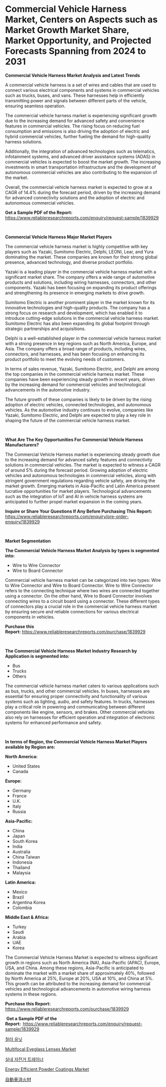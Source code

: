<p><h1>Commercial Vehicle Harness Market, Centers on Aspects such as Market Growth Market Share, Market Opportunity, and Projected Forecasts Spanning from 2024 to 2031</h1></p><p><strong>Commercial Vehicle Harness Market Analysis and Latest Trends</strong></p>
<p><p>A commercial vehicle harness is a set of wires and cables that are used to connect various electrical components and systems in commercial vehicles such as trucks, buses, and vans. These harnesses help in efficiently transmitting power and signals between different parts of the vehicle, ensuring seamless operation.</p><p>The commercial vehicle harness market is experiencing significant growth due to the increasing demand for advanced safety and convenience features in commercial vehicles. The rising focus on reducing fuel consumption and emissions is also driving the adoption of electric and hybrid commercial vehicles, further fueling the demand for high-quality harness solutions.</p><p>Additionally, the integration of advanced technologies such as telematics, infotainment systems, and advanced driver assistance systems (ADAS) in commercial vehicles is expected to boost the market growth. The increasing investments in smart transportation infrastructure and the development of autonomous commercial vehicles are also contributing to the expansion of the market.</p><p>Overall, the commercial vehicle harness market is expected to grow at a CAGR of 14.4% during the forecast period, driven by the increasing demand for advanced connectivity solutions and the adoption of electric and autonomous commercial vehicles.</p></p>
<p><strong>Get a Sample PDF of the Report:&nbsp;</strong> <a href="https://www.reliableresearchreports.com/enquiry/request-sample/1839929">https://www.reliableresearchreports.com/enquiry/request-sample/1839929</a></p>
<p>&nbsp;</p>
<p><strong>Commercial Vehicle Harness Major Market Players</strong></p>
<p><p>The commercial vehicle harness market is highly competitive with key players such as Yazaki, Sumitomo Electric, Delphi, LEONI, Lear, and Yura dominating the market. These companies are known for their strong global presence, advanced technology, and diverse product portfolio.</p><p>Yazaki is a leading player in the commercial vehicle harness market with a significant market share. The company offers a wide range of automotive products and solutions, including wiring harnesses, connectors, and other components. Yazaki has been focusing on expanding its product offerings and strengthening its presence in emerging markets to drive growth.</p><p>Sumitomo Electric is another prominent player in the market known for its innovative technologies and high-quality products. The company has a strong focus on research and development, which has enabled it to introduce cutting-edge solutions in the commercial vehicle harness market. Sumitomo Electric has also been expanding its global footprint through strategic partnerships and acquisitions.</p><p>Delphi is a well-established player in the commercial vehicle harness market with a strong presence in key regions such as North America, Europe, and Asia. The company offers a broad range of products, including wires, connectors, and harnesses, and has been focusing on enhancing its product portfolio to meet the evolving needs of customers.</p><p>In terms of sales revenue, Yazaki, Sumitomo Electric, and Delphi are among the top companies in the commercial vehicle harness market. These companies have been experiencing steady growth in recent years, driven by the increasing demand for commercial vehicles and technological advancements in the automotive industry.</p><p>The future growth of these companies is likely to be driven by the rising adoption of electric vehicles, connected technologies, and autonomous vehicles. As the automotive industry continues to evolve, companies like Yazaki, Sumitomo Electric, and Delphi are expected to play a key role in shaping the future of the commercial vehicle harness market.</p></p>
<p>&nbsp;</p>
<p><strong>What Are The Key Opportunities For Commercial Vehicle Harness Manufacturers?</strong></p>
<p><p>The Commercial Vehicle Harness market is experiencing steady growth due to the increasing demand for advanced safety features and connectivity solutions in commercial vehicles. The market is expected to witness a CAGR of around 5% during the forecast period. Growing adoption of electric vehicles and autonomous technologies in commercial vehicles, along with stringent government regulations regarding vehicle safety, are driving the market growth. Emerging markets in Asia-Pacific and Latin America present lucrative opportunities for market players. Technological advancements such as the integration of IoT and AI in vehicle harness systems are anticipated to further propel market expansion in the coming years.</p></p>
<p><strong>Inquire or Share Your Questions If Any Before Purchasing This Report:</strong> <a href="https://www.reliableresearchreports.com/enquiry/pre-order-enquiry/1839929">https://www.reliableresearchreports.com/enquiry/pre-order-enquiry/1839929</a></p>
<p>&nbsp;</p>
<p><strong>Market Segmentation</strong></p>
<p><strong>The Commercial Vehicle Harness Market Analysis by types is segmented into:</strong></p>
<p><ul><li>Wire to Wire Connector</li><li>Wire to Board Connector</li></ul></p>
<p><p>Commercial vehicle harness market can be categorized into two types: Wire to Wire Connector and Wire to Board Connector. Wire to Wire Connector refers to the connecting technique where two wires are connected together using a connector. On the other hand, Wire to Board Connector involves connecting wires to a circuit board using a connector. These different types of connectors play a crucial role in the commercial vehicle harness market by ensuring secure and reliable connections for various electrical components in vehicles.</p></p>
<p><strong>Purchase this Report:&nbsp;</strong><a href="https://www.reliableresearchreports.com/purchase/1839929">https://www.reliableresearchreports.com/purchase/1839929</a></p>
<p>&nbsp;</p>
<p><strong>The Commercial Vehicle Harness Market Industry Research by Application is segmented into:</strong></p>
<p><ul><li>Bus</li><li>Trucks</li><li>Others</li></ul></p>
<p><p>The commercial vehicle harness market caters to various applications such as bus, trucks, and other commercial vehicles. In buses, harnesses are essential for ensuring proper connectivity and functionality of various systems such as lighting, audio, and safety features. In trucks, harnesses play a critical role in powering and communicating between different components like engine, sensors, and brakes. Other commercial vehicles also rely on harnesses for efficient operation and integration of electronic systems for enhanced performance and safety.</p></p>
<p>&nbsp;</p>
<p><strong>In terms of Region, the Commercial Vehicle Harness Market Players available by Region are:</strong></p>
<p>
    <p> <strong> North America: </strong>
        <ul>
            <li>United States</li>
            <li>Canada</li>
        </ul>
        </p> 
    <p> <strong> Europe: </strong>
        <ul>
            <li>Germany</li>
            <li>France</li>
            <li>U.K.</li>
            <li>Italy</li>
            <li>Russia</li>
        </ul>
        </p> 
    <p> <strong> Asia-Pacific: </strong>
        <ul>
            <li>China</li>
            <li>Japan</li>
            <li>South Korea</li>
            <li>India</li>
            <li>Australia</li>
            <li>China Taiwan</li>
            <li>Indonesia</li>
            <li>Thailand</li>
            <li>Malaysia</li>
        </ul>
        </p> 
    <p> <strong> Latin America: </strong>
        <ul>
            <li>Mexico</li>
            <li>Brazil</li>
            <li>Argentina Korea</li>
            <li>Colombia</li>
        </ul>
        </p> 
    <p> <strong> Middle East & Africa: </strong>
        <ul>
            <li>Turkey</li>
            <li>Saudi</li>
            <li>Arabia</li>
            <li>UAE</li>
            <li>Korea</li>
        </ul>
    </p>
    </p>
<p><p>The Commercial Vehicle Harness Market is expected to witness significant growth in regions such as North America (NA), Asia-Pacific (APAC), Europe, USA, and China. Among these regions, Asia-Pacific is anticipated to dominate the market with a market share of approximately 40%, followed by North America at 25%, Europe at 20%, USA at 10%, and China at 5%. This growth can be attributed to the increasing demand for commercial vehicles and technological advancements in automotive wiring harness systems in these regions.</p></p>
<p><strong>Purchase this Report: </strong><a href="https://www.reliableresearchreports.com/purchase/1839929">https://www.reliableresearchreports.com/purchase/1839929</a></p>
<p>&nbsp;<strong>Get a Sample PDF of the Report:&nbsp;&nbsp;</strong><a href="https://www.reliableresearchreports.com/enquiry/request-sample/1839929">https://www.reliableresearchreports.com/enquiry/request-sample/1839929</a></p>
<p><strong></strong></p>
<p><p><a href="https://medium.com/@dimitrishawkinswaynenp91rgz/%EC%B9%A0%EB%9F%AC-%EC%9C%A0%EB%8B%9B-%EC%8B%9C%EC%9E%A5-%EA%B2%BD%EC%9F%81-%EB%B6%84%EC%84%9D-%EC%8B%9C%EC%9E%A5-%EB%8F%99%ED%96%A5-%EB%B0%8F-2031%EB%85%84%EA%B9%8C%EC%A7%80%EC%9D%98-%EC%98%88%EC%B8%A1-558d20a2a528">칠러 유닛</a></p><p><a href="https://florentine-yuzu-f42.notion.site/Multifocal-Eyeglass-Lenses-Market-Size-Growth-and-Forecast-from-2024-2031-22d1708feac6478b9ea13f29ed5a90cb">Multifocal Eyeglass Lenses Market</a></p><p><a href="https://medium.com/@timothychapman46/%EC%8B%A4%EB%82%B4-%EC%9E%90%EC%A0%84%EA%B1%B0-%ED%8A%B8%EB%A0%88%EC%9D%B4%EB%84%88-%EC%8B%9C%EC%9E%A5-%EA%B7%9C%EB%AA%A8-%EB%B0%8F-%EC%8B%9C%EC%9E%A5-%ED%8A%B8%EB%A0%8C%EB%93%9C-%EC%82%B0%EC%97%85-%EC%A0%84%EC%B2%B4-%EA%B0%9C%EC%9A%94-2024%EB%85%84%EB%B6%80%ED%84%B0-2031%EB%85%84%EA%B9%8C%EC%A7%80-43941036461c">실내 자전거 트레이너</a></p><p><a href="https://view.publitas.com/reportprime-1/energy-efficient-powder-coatings-market-research-report-unlocks-analysis-on-the-market-financial-status-market-size-and-market-revenue-upto-2030/">Energy Efficient Powder Coatings Market</a></p><p><a href="https://medium.com/@sophiaard2003/%E6%AC%A1%E3%81%AE%E6%96%87%E7%AB%A0%E3%82%92%E6%97%A5%E6%9C%AC%E8%AA%9E%E3%81%AB%E7%BF%BB%E8%A8%B3%E3%81%97%E3%81%BE%E3%81%99-%E8%87%AA%E5%8B%95%E8%BB%8A%E9%98%B2%E9%9F%B3%E6%9D%90%E5%B8%82%E5%A0%B4%E5%88%86%E6%9E%90-%E3%81%9D%E3%81%AEcagr-%E5%B8%82%E5%A0%B4%E3%82%BB%E3%82%B0%E3%83%A1%E3%83%B3%E3%83%86%E3%83%BC%E3%82%B7%E3%83%A7%E3%83%B3%E3%81%8A%E3%82%88%E3%81%B3%E3%82%B0%E3%83%AD%E3%83%BC%E3%83%90%E3%83%AB%E7%94%A3%E6%A5%AD%E6%A6%82%E8%A6%81-c0491fc980a3">自動車消火材</a></p></p>